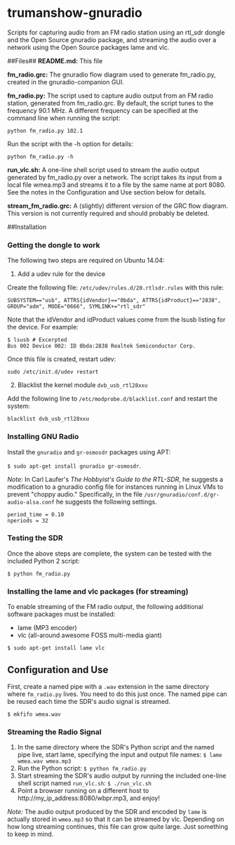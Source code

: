 # trumanshow-gnuradio
Scripts for capturing audio from an FM radio station using an rtl_sdr dongle and the Open Source gnuradio package, and streaming the audio over a network using the Open Source packages lame and vlc.

##Files##
**README.md:** This file

**fm_radio.grc:** The gnuradio flow diagram used to generate fm_radio.py, created in the gnuradio-companion GUI.

**fm_radio.py:** The script used to capture audio output from an FM radio station, generated from fm_radio.grc. By default, the script tunes to the frequency 90.1 MHz. A different frequency can be specified at the command line when running the script:

```python fm_radio.py 102.1```

Run the script with the -h option for details:

```python fm_radio.py -h```

**run_vlc.sh:** A one-line shell script used to stream the audio output generated by fm_radio.py over a network. The script takes its input from a local file wmea.mp3 and streams it to a file by the same name at port 8080. See the notes in the Configuration and Use section below for details.

**stream_fm_radio.grc:** A (slightly) different version of the GRC flow diagram. This version is not currently required and should probably be deleted.

##Installation

### Getting the dongle to work
The following two steps are required on Ubuntu 14.04:

1) Add a udev rule for the device

Create the following file: ```/etc/udev/rules.d/20.rtlsdr.rules``` with this rule:
```
SUBSYSTEM=="usb", ATTRS{idVendor}=="0bda", ATTRS{idProduct}=="2838", GROUP="adm", MODE="0666", SYMLINK+="rtl_sdr"
```
Note that the idVendor and idProduct values come from the lsusb listing for the device. For example:
```
$ lsusb # Excerpted
Bus 002 Device 002: ID 0bda:2838 Realtek Semiconductor Corp.
```
Once this file is created, restart udev:
```
sudo /etc/init.d/udev restart
```
2) Blacklist the kernel module ```dvb_usb_rtl28xxu``` 

Add the following line to ```/etc/modprobe.d/blacklist.conf``` and restart the system:
```
blacklist dvb_usb_rtl28xxu
``` 

### Installing GNU Radio 
Install the ```gnuradio``` and ```gr-osmosdr``` packages using APT: 

```$ sudo apt-get install gnuradio gr-osmosdr```.

*Note:* In Carl Laufer's *The Hobbyist's Guide to the RTL-SDR*, he suggests a modification to a gnuradio config file for instances running in Linux VMs to prevent "choppy audio." Specifically, in the file ```/usr/gnuradio/conf.d/gr-audio-alsa.conf``` he suggests the following settings.

```
period_time = 0.10
nperiods = 32
```

### Testing the SDR 
Once the above steps are complete, the system can be tested with the included Python 2 script:

 ```$ python fm_radio.py```

### Installing the lame and vlc packages (for streaming)

To enable streaming of the FM radio output, the following additional software packages must be installed:
* lame (MP3 encoder)
* vlc (all-around awesome FOSS multi-media giant)

```$ sudo apt-get install lame vlc```

## Configuration and Use

First, create a named pipe with a ```.wav``` extension in the same directory where ```fm_radio.py``` lives. You need to do this just once. The named pipe can be reused each time the SDR's audio signal is streamed.

```$ mkfifo wmea.wav```

### Streaming the Radio Signal

1) In the same directory where the SDR's Python script and the named pipe live, start lame, specifying the input and output file names: ```$ lame wmea.wav wmea.mp3```
2) Run the Python script: ```$ python fm_radio.py```
3) Start streaming the SDR's audio output by running the included one-line shell script named ```run_vlc.sh```: ```$ ./run_vlc.sh``` 
4) Point a browser running on a different host to http://my_ip_address:8080/wbpr.mp3, and enjoy!

*Note:* The audio output produced by the SDR and encoded by ```lame``` is actually stored in ```wmea.mp3``` so that it can be streamed by vlc. Depending on how long streaming continues, this file can grow quite large. Just something to keep in mind.
